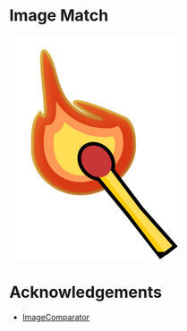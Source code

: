 # Image Match

![](Images/open-clipart-270289.png)

# Acknowledgements
* [ImageComparator](https://github.com/ukushu/ImgComparator.git)
